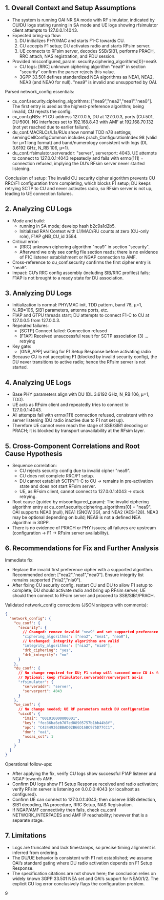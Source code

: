 ## 1. Overall Context and Setup Assumptions

- The system is running OAI NR SA mode with RF simulator, indicated by CU/DU logs stating running in SA mode and UE logs showing rfsimulator client attempts to 127.0.0.1:4043.
- Expected bring-up flow:
  1) DU initializes PHY/MAC and starts F1-C towards CU.
  2) CU accepts F1 setup; DU activates radio and starts RFsim server.
  3) UE connects to RFsim server, decodes SSB/SIB1, performs PRACH, RRC attach, NAS registration, and PDU session.
- Provided misconfigured_param: security.ciphering_algorithms[0]=nea9.
  - CU logs: [RRC] unknown ciphering algorithm "nea9" in section "security" confirm the parser rejects this value.
  - 3GPP 33.501 defines standardized NEA algorithms as NEA1, NEA2, NEA3 (and NEA0 for null). "nea9" is invalid and unsupported by OAI.

Parsed network_config essentials:
- cu_conf.security.ciphering_algorithms: ["nea9","nea2","nea1","nea0"]. The first entry is used as the highest-preference algorithm; being invalid, CU rejects the config.
- cu_conf.gNBs: F1 CU address 127.0.0.5, DU at 127.0.0.3, ports (CU:501, DU:500). NG interfaces set to 192.168.8.43 with AMF at 192.168.70.132 (not yet reached due to earlier failure).
- du_conf.MACRLCs/L1s/RUs show normal TDD n78 settings; servingCellConfigCommon includes prach_ConfigurationIndex 98 (valid for µ=1 long format) and band/numerology consistent with logs (DL 3.6192 GHz, N_RB 106, µ=1).
- du_conf.rfsimulator.serveraddr: "server", serverport: 4043. UE attempts to connect to 127.0.0.1:4043 repeatedly and fails with errno(111) = connection refused, implying the DU’s RFsim server never started listening.

Conclusion of setup: The invalid CU security cipher algorithm prevents CU RRC/F1 configuration from completing, which blocks F1 setup; DU keeps retrying SCTP to CU and never activates radio, so RFsim server is not up, leading to UE connection failures.

## 2. Analyzing CU Logs

- Mode and build:
  - running in SA mode; develop hash b2c9a1d2b5.
  - Initialized RAN Context with L1/MAC/RU counts at zero (CU-only role), F1AP gNB_CU_id 3584.
- Critical error:
  - [RRC] unknown ciphering algorithm "nea9" in section "security".
  - Afterward we only see config file section reads; there is no evidence of F1C listener establishment or NGAP connection to AMF.
- Cross-reference to cu_conf.security confirms the first cipher entry is "nea9".
- Impact: CU’s RRC config assembly (including SIB/RRC profiles) fails; F1AP is not brought to a ready state for DU association.

## 3. Analyzing DU Logs

- Initialization is normal: PHY/MAC init, TDD pattern, band 78, µ=1, N_RB=106, SIB1 parameters, antenna ports, etc.
- F1AP and GTPU threads start; DU attempts to connect F1-C to CU at 127.0.0.5 from 127.0.0.3.
- Repeated failures:
  - [SCTP] Connect failed: Connection refused
  - [F1AP] Received unsuccessful result for SCTP association (3) ... retrying
- Key gate:
  - [GNB_APP] waiting for F1 Setup Response before activating radio
- Because CU is not accepting F1 (blocked by invalid security config), the DU never transitions to active radio; hence the RFsim server is not started.

## 4. Analyzing UE Logs

- Base PHY parameters align with DU (DL 3.6192 GHz, N_RB 106, µ=1, TDD).
- UE acts as RFsim client and repeatedly tries to connect to 127.0.0.1:4043.
- All attempts fail with errno(111) connection refused, consistent with no server listening (DU radio inactive due to F1 not set up).
- Therefore UE cannot even reach the stage of SSB/SIB1 decoding or PRACH; it is blocked by transport unavailability at the RFsim layer.

## 5. Cross-Component Correlations and Root Cause Hypothesis

- Sequence correlation:
  - CU rejects security config due to invalid cipher "nea9".
  - CU does not complete RRC/F1 setup.
  - DU cannot establish SCTP/F1-C to CU → remains in pre-activation state and does not start RFsim server.
  - UE, as RFsim client, cannot connect to 127.0.0.1:4043 → stuck retrying.
- Root cause (guided by misconfigured_param): The invalid ciphering algorithm entry at cu_conf.security.ciphering_algorithms[0] = "nea9". OAI supports NEA0 (null), NEA1 (SNOW 3G), and NEA2 (AES-128). NEA3 may be optional depending on build; NEA9 is not a defined NEA algorithm in 3GPP.
- There is no evidence of PRACH or PHY issues; all failures are upstream (configuration → F1 → RFsim server availability).

## 6. Recommendations for Fix and Further Analysis

Immediate fix:
- Replace the invalid first preference cipher with a supported algorithm. Recommended order: ["nea2","nea1","nea0"]. Ensure integrity list remains supported ("nia2","nia0").
- After fixing CU security config, restart CU and DU to allow F1 setup to complete; DU should activate radio and bring up RFsim server; UE should then connect to RFsim server and proceed to SSB/SIB1/PRACH.

Validated network_config corrections (JSON snippets with comments):

```json
{
  "network_config": {
    "cu_conf": {
      "security": {
        // Changed: remove invalid "nea9" and set supported preference order
        "ciphering_algorithms": ["nea2", "nea1", "nea0"],
        // Unchanged: integrity algorithms are valid
        "integrity_algorithms": ["nia2", "nia0"],
        "drb_ciphering": "yes",
        "drb_integrity": "no"
      }
    },
    "du_conf": {
      // No change required for DU; F1 setup will succeed once CU is fixed
      // Optional: keep rfsimulator.serveraddr/serverport as-is
      "rfsimulator": {
        "serveraddr": "server",
        "serverport": 4043
      }
    },
    "ue_conf": {
      // No change needed; UE RF parameters match DU configuration
      "uicc0": {
        "imsi": "001010000000001",
        "key": "fec86ba6eb707ed08905757b1bb44b8f",
        "opc": "C42449363BBAD02B66D16BC975D77CC1",
        "dnn": "oai",
        "nssai_sst": 1
      }
    }
  }
}
```

Operational follow-ups:
- After applying the fix, verify CU logs show successful F1AP listener and NGAP towards AMF.
- Confirm DU logs show F1 Setup Response received and radio activation; verify RFsim server is listening on 0.0.0.0:4043 (or localhost as configured).
- Confirm UE can connect to 127.0.0.1:4043; then observe SSB detection, SIB1 decoding, RA procedure, RRC Setup, NAS Registration.
- If NGAP/AMF connectivity then fails, check cu_conf NETWORK_INTERFACES and AMF IP reachability; however that is a separate stage.

## 7. Limitations

- Logs are truncated and lack timestamps, so precise timing alignment is inferred from ordering.
- The DU/UE behavior is consistent with F1 not established; we assume OAI’s standard gating where DU radio activation depends on F1 Setup Response.
- The specification citations are not shown here; the conclusion relies on widely known 3GPP 33.501 NEA set and OAI’s support for NEA0/1/2. The explicit CU log error conclusively flags the configuration problem.

9